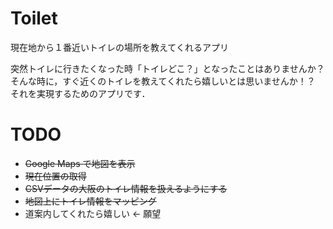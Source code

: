 # Toilet
現在地から１番近いトイレの場所を教えてくれるアプリ

突然トイレに行きたくなった時「トイレどこ？」となったことはありませんか？
そんな時に，すぐ近くのトイレを教えてくれたら嬉しいとは思いませんか！？  
それを実現するためのアプリです．  

# TODO
* ~~Google Maps で地図を表示~~
* ~~現在位置の取得~~
* ~~CSVデータの大阪のトイレ情報を扱えるようにする~~
* ~~地図上にトイレ情報をマッピング~~
* 道案内してくれたら嬉しい ← 願望
